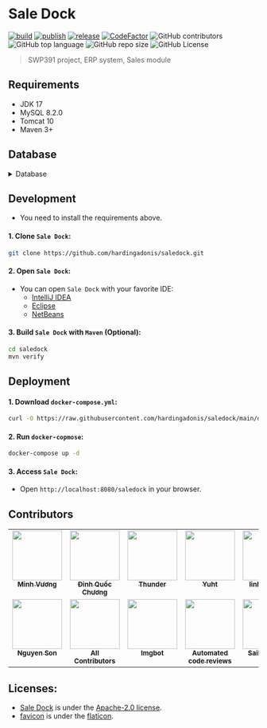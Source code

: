 # Sale Dock
[![build](https://github.com/hardingadonis/saledock/actions/workflows/build.yml/badge.svg)](https://github.com/hardingadonis/saledock/actions/workflows/build.yml)
[![publish](https://github.com/hardingadonis/saledock/actions/workflows/publish.yml/badge.svg)](https://github.com/hardingadonis/saledock/actions/workflows/publish.yml)
[![release](https://github.com/hardingadonis/saledock/actions/workflows/release.yml/badge.svg)](https://github.com/hardingadonis/saledock/actions/workflows/release.yml)
[![CodeFactor](https://www.codefactor.io/repository/github/hardingadonis/saledock/badge)](https://www.codefactor.io/repository/github/hardingadonis/saledock)
![GitHub contributors](https://img.shields.io/github/contributors/hardingadonis/saledock)
![GitHub top language](https://img.shields.io/github/languages/top/hardingadonis/saledock)
![GitHub repo size](https://img.shields.io/github/repo-size/hardingadonis/saledock)
![GitHub License](https://img.shields.io/github/license/hardingadonis/saledock)
> SWP391 project, ERP system, Sales module


## Requirements
- JDK 17
- MySQL 8.2.0
- Tomcat 10
- Maven 3+


## Database
<details>
  <summary>Database</summary>

  <div style="margin-top: 20px">
    <a href="https://github.com/hardingadonis/saledock">
      <img src="database/database.svg"/>
    </a>
  </div>
</details>


## Development
- You need to install the requirements above.
#### 1. Clone `Sale Dock`:
```bash
git clone https://github.com/hardingadonis/saledock.git
```
#### 2. Open `Sale Dock`:
- You can open `Sale Dock` with your favorite IDE:
  - [IntelliJ IDEA](https://www.jetbrains.com/idea/)
  - [Eclipse](https://www.eclipse.org/)
  - [NetBeans](https://netbeans.apache.org/)
#### 3. Build `Sale Dock` with `Maven` (Optional):
```bash
cd saledock
mvn verify
```


## Deployment
#### 1. Download `docker-compose.yml`:
```bash
curl -O https://raw.githubusercontent.com/hardingadonis/saledock/main/docker-compose.yml
```
#### 2. Run `docker-copmose`:
```bash
docker-compose up -d
```
#### 3. Access `Sale Dock`:
- Open `http://localhost:8080/saledock` in your browser.


## Contributors

<!-- ALL-CONTRIBUTORS-LIST:START - Do not remove or modify this section -->
<!-- prettier-ignore-start -->
<!-- markdownlint-disable -->
<table>
  <tbody>
    <tr>
      <td align="center" valign="top" width="20%"><a href="https://github.com/hardingadonis"><img src="https://avatars.githubusercontent.com/u/34091632?v=4" width="100px;" alt=""/><br /><sub><b>Minh Vương</b></sub></a></td>
      <td align="center" valign="top" width="20%"><a href="https://github.com/bakaqc"><img src="https://avatars.githubusercontent.com/u/126387856?v=4" width="100px;" alt=""/><br /><sub><b>Đinh Quốc Chương</b></sub></a></td>
      <td align="center" valign="top" width="20%"><a href="https://github.com/htnghia1423"><img src="https://avatars.githubusercontent.com/u/137130942?v=4" width="100px;" alt=""/><br /><sub><b>Thunder</b></sub></a></td>
      <td align="center" valign="top" width="20%"><a href="https://github.com/yuhtnguyen"><img src="https://avatars.githubusercontent.com/u/137138731?v=4" width="100px;" alt=""/><br /><sub><b>Yuht</b></sub></a></td>
      <td align="center" valign="top" width="20%"><a href="https://github.com/linhlm0210"><img src="https://avatars.githubusercontent.com/u/147788973?v=4" width="100px;" alt=""/><br /><sub><b>linhlm0210</b></sub></a></td>
    </tr>
    <tr>
      <td align="center" valign="top" width="20%"><a href="https://github.com/thson58"><img src="https://avatars.githubusercontent.com/u/152074875?v=4" width="100px;" alt=""/><br /><sub><b>Nguyen Son</b></sub></a></td>
      <td align="center" valign="top" width="20%"><a href="https://allcontributors.org"><img src="https://avatars.githubusercontent.com/u/46410174?v=4" width="100px;" alt=""/><br /><sub><b>All Contributors</b></sub></a></td>
      <td align="center" valign="top" width="20%"><a href="https://imgbot.net"><img src="https://avatars.githubusercontent.com/u/31427850?v=4" width="100px;" alt=""/><br /><sub><b>Imgbot</b></sub></a></td>
      <td align="center" valign="top" width="20%"><a href="https://www.codefactor.io"><img src="https://avatars.githubusercontent.com/u/13309880?v=4" width="100px;" alt=""/><br /><sub><b>Automated code reviews</b></sub></a></td>
      <td align="center" valign="top" width="20%"><a href="https://github.com/SaibalCts23"><img src="https://avatars.githubusercontent.com/u/153187590?v=4" width="100px;" alt=""/><br /><sub><b>SaibalCts23</b></sub></a></td>
    </tr>
  </tbody>
</table>

<!-- markdownlint-restore -->
<!-- prettier-ignore-end -->

<!-- ALL-CONTRIBUTORS-LIST:END -->


## Licenses:
- [Sale Dock](https://github.com/hardingadonis/saledock) is under the [Apache-2.0 license](https://github.com/hardingadonis/saledock/blob/main/LICENSE).
- [favicon](https://github.com/hardingadonis/saledock/blob/main/src/main/webapp/assets/images/favicon/favicon.png) is under the [flaticon](https://www.flaticon.com/free-icon/sale_791968).